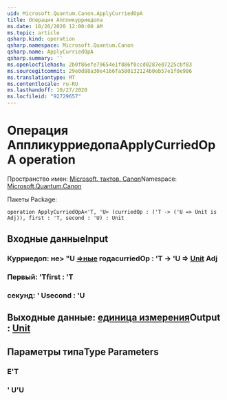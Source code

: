```yaml
---
uid: Microsoft.Quantum.Canon.ApplyCurriedOpA
title: Операция Аппликурриедопа
ms.date: 10/26/2020 12:00:00 AM
ms.topic: article
qsharp.kind: operation
qsharp.namespace: Microsoft.Quantum.Canon
qsharp.name: ApplyCurriedOpA
qsharp.summary: ''
ms.openlocfilehash: 2b0f86efe79654e1f886f0ccd0287e07225cbf83
ms.sourcegitcommit: 29e0d88a30e4166fa580132124b0eb57e1f0e986
ms.translationtype: MT
ms.contentlocale: ru-RU
ms.lasthandoff: 10/27/2020
ms.locfileid: "92729657"
---
```

# <a name="applycurriedopa-operation"></a><span data-ttu-id="77aaa-102">Операция Аппликурриедопа</span><span class="sxs-lookup"><span data-stu-id="77aaa-102">ApplyCurriedOpA operation</span></span>

<span data-ttu-id="77aaa-103">Пространство имен: [Microsoft. тактов. Canon](xref:Microsoft.Quantum.Canon)</span><span class="sxs-lookup"><span data-stu-id="77aaa-103">Namespace: [Microsoft.Quantum.Canon](xref:Microsoft.Quantum.Canon)</span></span>

<span data-ttu-id="77aaa-104">Пакеты [](https://nuget.org/packages/)</span><span class="sxs-lookup"><span data-stu-id="77aaa-104">Package: [](https://nuget.org/packages/)</span></span>




```qsharp
operation ApplyCurriedOpA<'T, 'U> (curriedOp : ('T -> ('U => Unit is Adj)), first : 'T, second : 'U) : Unit
```


## <a name="input"></a><span data-ttu-id="77aaa-105">Входные данные</span><span class="sxs-lookup"><span data-stu-id="77aaa-105">Input</span></span>

### <a name="curriedop--t---u--unit-adj"></a><span data-ttu-id="77aaa-106">Курриедоп: не> "U [=>ные](xref:microsoft.quantum.lang-ref.unit) года</span><span class="sxs-lookup"><span data-stu-id="77aaa-106">curriedOp : 'T -> 'U => [Unit](xref:microsoft.quantum.lang-ref.unit) Adj</span></span>




### <a name="first--t"></a><span data-ttu-id="77aaa-107">Первый: 'T</span><span class="sxs-lookup"><span data-stu-id="77aaa-107">first : 'T</span></span>




### <a name="second--u"></a><span data-ttu-id="77aaa-108">секунд: ' U</span><span class="sxs-lookup"><span data-stu-id="77aaa-108">second : 'U</span></span>





## <a name="output--unit"></a><span data-ttu-id="77aaa-109">Выходные данные: [единица измерения](xref:microsoft.quantum.lang-ref.unit)</span><span class="sxs-lookup"><span data-stu-id="77aaa-109">Output : [Unit](xref:microsoft.quantum.lang-ref.unit)</span></span>



## <a name="type-parameters"></a><span data-ttu-id="77aaa-110">Параметры типа</span><span class="sxs-lookup"><span data-stu-id="77aaa-110">Type Parameters</span></span>

### <a name="t"></a><span data-ttu-id="77aaa-111">Е</span><span class="sxs-lookup"><span data-stu-id="77aaa-111">'T</span></span>


### <a name="u"></a><span data-ttu-id="77aaa-112">' U</span><span class="sxs-lookup"><span data-stu-id="77aaa-112">'U</span></span>

